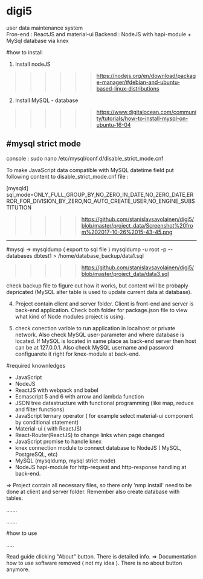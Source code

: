 # digi5
user data maintenance system  
Fron-end : ReactJS and material-ui
Backend : NodeJS with hapi-module + MySql database via knex


#how to install

1. Install nodeJS
>>>>>> https://nodejs.org/en/download/package-manager/#debian-and-ubuntu-based-linux-distributions

2. Install MySQL - database
>>>>>> https://www.digitalocean.com/community/tutorials/how-to-install-mysql-on-ubuntu-16-04

#mysql strict mode
---------------------
console : sudo nano /etc/mysql/conf.d/disable_strict_mode.cnf

To make JavaScript data compatible with MySQL datetime field put following content to disable_strict_mode.cnf file :

[mysqld]
sql_mode=ONLY_FULL_GROUP_BY,NO_ZERO_IN_DATE,NO_ZERO_DATE,ERROR_FOR_DIVISION_BY_ZERO,NO_AUTO_CREATE_USER,NO_ENGINE_SUBSTITUTION

>>>>> https://github.com/stanislavsavolainen/digi5/blob/master/project_data/Screenshot%20from%202017-10-26%2015-43-45.png

--------------------

#mysql -> mysqldump ( export to sql file )
mysqldump -u root -p --databases dbtest1 > /home/database_backup/data1.sql 

>>>>> https://github.com/stanislavsavolainen/digi5/blob/master/project_data/data3.sql

check backup file to figure out how it works, but content will be probaply depricated (MySQL alter table is used to update current data at database).


4. Project contain client and server folder. Client is front-end and server is back-end application. Check both folder for package.json file to view what kind of Node modules project is using.


3. check conection varible to run application in localhost or private network. Also check MySQL user-parameter and where database is located. 
If MySQL is located in same place as back-end server then host can be at 127.0.0.1. Also check MySQL username and password configuarete it right for knex-module at back-end. 




#required knownledges

- JavaScript
- NodeJS
- ReactJS with webpack and babel
- Ecmascript 5 and 6 with arrow and lambda function
- JSON tree datastructure with functional programming (like map, reduce and filter functions)
- JavaScript ternary operator ( for example select material-ui component by conditional statement)
- Material-ui ( with ReactJS)
- React-Router(ReactJS) to change links when page changed
- JavaScript promise to handle knex 
- knex connection module to connect database to NodeJS ( MySQL, PostgreSQL, etc)
- MySQL (mysqldump, mysql strict mode)
- NodeJS hapi-module for http-request and http-response handling at back-end.

=> Project contain all necessary files, so there only 'nmp install' need to be done at client and server folder. Remember also create database with tables.






.......

.......


#how to use

.....

Read guide clicking "About" button. There is detailed info. 
=> Documentation how to use software removed ( not my idea ). There is no about button anymore.







